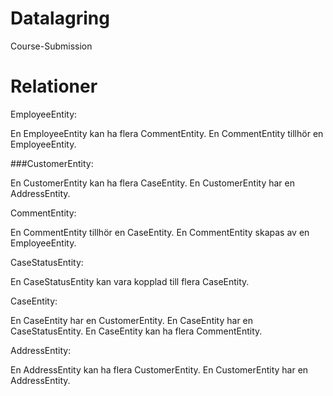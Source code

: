 # Datalagring
Course-Submission

# Relationer
EmployeeEntity:

En EmployeeEntity kan ha flera CommentEntity.
En CommentEntity tillhör en EmployeeEntity.

###CustomerEntity:

En CustomerEntity kan ha flera CaseEntity.
En CustomerEntity har en AddressEntity.

CommentEntity:

En CommentEntity tillhör en CaseEntity.
En CommentEntity skapas av en EmployeeEntity.

CaseStatusEntity:

En CaseStatusEntity kan vara kopplad till flera CaseEntity.

CaseEntity:

En CaseEntity har en CustomerEntity.
En CaseEntity har en CaseStatusEntity.
En CaseEntity kan ha flera CommentEntity.

AddressEntity:

En AddressEntity kan ha flera CustomerEntity.
En CustomerEntity har en AddressEntity.
